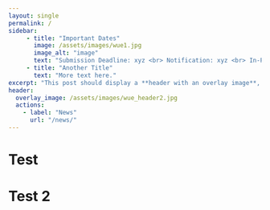 ```yaml
---
layout: single
permalink: /
sidebar:
     - title: "Important Dates"
       image: /assets/images/wue1.jpg
       image_alt: "image"
       text: "Submission Deadline: xyz <br> Notification: xyz <br> In-Person Event: xyz"
     - title: "Another Title"
       text: "More text here."
excerpt: "This post should display a **header with an overlay image**, if the theme supports it."
header:
  overlay_image: /assets/images/wue_header2.jpg
  actions:
    - label: "News"
      url: "/news/"      
---
```


# Test

# Test 2
